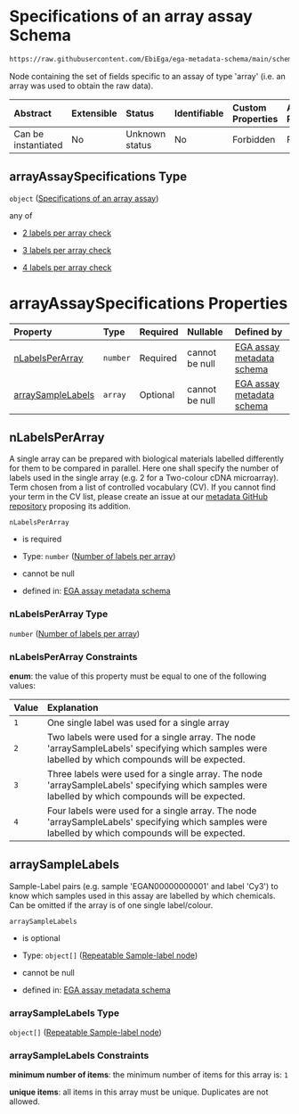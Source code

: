 # Specifications of an array assay Schema

```txt
https://raw.githubusercontent.com/EbiEga/ega-metadata-schema/main/schemas/EGA.assay.json#/properties/assayTypeSpecifications/properties/arrayAssaySpecifications
```

Node containing the set of fields specific to an assay of type 'array' (i.e. an array was used to obtain the raw data).

| Abstract            | Extensible | Status         | Identifiable | Custom Properties | Additional Properties | Access Restrictions | Defined In                                                                 |
| :------------------ | :--------- | :------------- | :----------- | :---------------- | :-------------------- | :------------------ | :------------------------------------------------------------------------- |
| Can be instantiated | No         | Unknown status | No           | Forbidden         | Forbidden             | none                | [EGA.assay.json\*](../../../schemas/EGA.assay.json "open original schema") |

## arrayAssaySpecifications Type

`object` ([Specifications of an array assay](ega-3-properties-assay-type-specifications-properties-specifications-of-an-array-assay.md))

any of

*   [2 labels per array check](ega-3-properties-assay-type-specifications-properties-specifications-of-an-array-assay-anyof-2-labels-per-array-check.md "check type definition")

*   [3 labels per array check](ega-3-properties-assay-type-specifications-properties-specifications-of-an-array-assay-anyof-3-labels-per-array-check.md "check type definition")

*   [4 labels per array check](ega-3-properties-assay-type-specifications-properties-specifications-of-an-array-assay-anyof-4-labels-per-array-check.md "check type definition")

# arrayAssaySpecifications Properties

| Property                                | Type     | Required | Nullable       | Defined by                                                                                                                                                                                                                                                                                                                                                                      |
| :-------------------------------------- | :------- | :------- | :------------- | :------------------------------------------------------------------------------------------------------------------------------------------------------------------------------------------------------------------------------------------------------------------------------------------------------------------------------------------------------------------------------ |
| [nLabelsPerArray](#nlabelsperarray)     | `number` | Required | cannot be null | [EGA assay metadata schema](ega-3-properties-assay-type-specifications-properties-specifications-of-an-array-assay-properties-number-of-labels-per-array.md "https://raw.githubusercontent.com/EbiEga/ega-metadata-schema/main/schemas/EGA.assay.json#/properties/assayTypeSpecifications/properties/arrayAssaySpecifications/properties/nLabelsPerArray")                      |
| [arraySampleLabels](#arraysamplelabels) | `array`  | Optional | cannot be null | [EGA assay metadata schema](ega-3-properties-assay-type-specifications-properties-specifications-of-an-array-assay-properties-array-of-samplelabel-pairs-of-the-array-assay.md "https://raw.githubusercontent.com/EbiEga/ega-metadata-schema/main/schemas/EGA.assay.json#/properties/assayTypeSpecifications/properties/arrayAssaySpecifications/properties/arraySampleLabels") |

## nLabelsPerArray

A single array can be prepared with biological materials labelled differently for them to be compared in parallel. Here one shall specify the number of labels used in the single array (e.g. 2 for a Two-colour cDNA microarray). Term chosen from a list of controlled vocabulary (CV). If you cannot find your term in the CV list, please create an issue at our [metadata GitHub repository](https://github.com/EbiEga/ega-metadata-schema/issues/new/choose) proposing its addition.

`nLabelsPerArray`

*   is required

*   Type: `number` ([Number of labels per array](ega-3-properties-assay-type-specifications-properties-specifications-of-an-array-assay-properties-number-of-labels-per-array.md))

*   cannot be null

*   defined in: [EGA assay metadata schema](ega-3-properties-assay-type-specifications-properties-specifications-of-an-array-assay-properties-number-of-labels-per-array.md "https://raw.githubusercontent.com/EbiEga/ega-metadata-schema/main/schemas/EGA.assay.json#/properties/assayTypeSpecifications/properties/arrayAssaySpecifications/properties/nLabelsPerArray")

### nLabelsPerArray Type

`number` ([Number of labels per array](ega-3-properties-assay-type-specifications-properties-specifications-of-an-array-assay-properties-number-of-labels-per-array.md))

### nLabelsPerArray Constraints

**enum**: the value of this property must be equal to one of the following values:

| Value | Explanation                                                                                                                                         |
| :---- | :-------------------------------------------------------------------------------------------------------------------------------------------------- |
| `1`   | One single label was used for a single array                                                                                                        |
| `2`   | Two labels were used for a single array. The node 'arraySampleLabels' specifying which samples were labelled by which compounds will be expected.   |
| `3`   | Three labels were used for a single array. The node 'arraySampleLabels' specifying which samples were labelled by which compounds will be expected. |
| `4`   | Four labels were used for a single array. The node 'arraySampleLabels' specifying which samples were labelled by which compounds will be expected.  |

## arraySampleLabels

Sample-Label pairs (e.g. sample 'EGAN00000000001' and label 'Cy3') to know which samples used in this assay are labelled by which chemicals. Can be omitted if the array is of one single label/colour.

`arraySampleLabels`

*   is optional

*   Type: `object[]` ([Repeatable Sample-label node](ega-4-defs-repeatable-sample-label-node.md))

*   cannot be null

*   defined in: [EGA assay metadata schema](ega-3-properties-assay-type-specifications-properties-specifications-of-an-array-assay-properties-array-of-samplelabel-pairs-of-the-array-assay.md "https://raw.githubusercontent.com/EbiEga/ega-metadata-schema/main/schemas/EGA.assay.json#/properties/assayTypeSpecifications/properties/arrayAssaySpecifications/properties/arraySampleLabels")

### arraySampleLabels Type

`object[]` ([Repeatable Sample-label node](ega-4-defs-repeatable-sample-label-node.md))

### arraySampleLabels Constraints

**minimum number of items**: the minimum number of items for this array is: `1`

**unique items**: all items in this array must be unique. Duplicates are not allowed.
